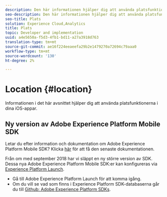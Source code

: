 ```yaml
---
description: Den här informationen hjälper dig att använda platsfunktionerna i dina iOS-appar.
seo-description: Den här informationen hjälper dig att använda platsfunktionerna i dina iOS-appar.
seo-title: Plats
solution: Experience Cloud,Analytics
title: Plats
topic: Developer and implementation
uuid: a4e5650a-f5d3-4fb1-bd11-a27a3918d763
translation-type: tm+mt
source-git-commit: ae16f224eeaeefa29b2e1479270a72694c79aaa0
workflow-type: tm+mt
source-wordcount: '130'
ht-degree: 2%

---
```



# Location {#location}

Informationen i det här avsnittet hjälper dig att använda platsfunktionerna i dina iOS-appar.

## Ny version av Adobe Experience Platform Mobile SDK

Letar du efter information och dokumentation om Adobe Experience Platform Mobile SDK? Klicka [här](https://aep-sdks.gitbook.io/docs/) för att få den senaste dokumentationen.

Från om med september 2018 har vi släppt en ny större version av SDK. Dessa nya Adobe Experience Platform Mobile SDK:er kan konfigureras via [Experience Platform Launch](https://www.adobe.com/experience-platform/launch.html).

* Gå till Adobe Experience Platform Launch för att komma igång.
* Om du vill se vad som finns i Experience Platform SDK-databaserna går du till [Github: Adobe Experience Platform SDKs](https://github.com/Adobe-Marketing-Cloud/acp-sdks).
